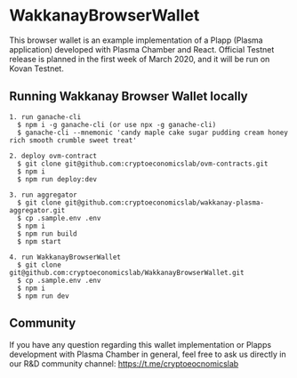 # WakkanayBrowserWallet

This browser wallet is an example implementation of a Plapp (Plasma application) developed with Plasma Chamber and React.
Official Testnet release is planned in the first week of March 2020, and it will be run on Kovan Testnet.

## Running Wakkanay Browser Wallet locally

```
1. run ganache-cli
  $ npm i -g ganache-cli (or use npx -g ganache-cli)
  $ ganache-cli --mnemonic 'candy maple cake sugar pudding cream honey rich smooth crumble sweet treat'

2. deploy ovm-contract
  $ git clone git@github.com:cryptoeconomicslab/ovm-contracts.git
  $ npm i
  $ npm run deploy:dev

3. run aggregator
  $ git clone git@github.com:cryptoeconomicslab/wakkanay-plasma-aggregator.git
  $ cp .sample.env .env
  $ npm i
  $ npm run build
  $ npm start

4. run WakkanayBrowserWallet
  $ git clone git@github.com:cryptoeconomicslab/WakkanayBrowserWallet.git
  $ cp .sample.env .env
  $ npm i
  $ npm run dev
```

## Community

If you have any question regarding this wallet implementation or Plapps development with Plasma Chamber in general, feel free to ask us directly in our R&D community channel: https://t.me/cryptoeocnomicslab
